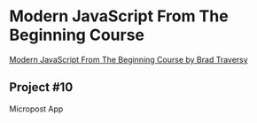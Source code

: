 # Modern JavaScript From The Beginning Course

[Modern JavaScript From The Beginning Course by Brad Traversy](https://www.udemy.com/modern-javascript-from-the-beginning/)

## Project \#10

Micropost App
